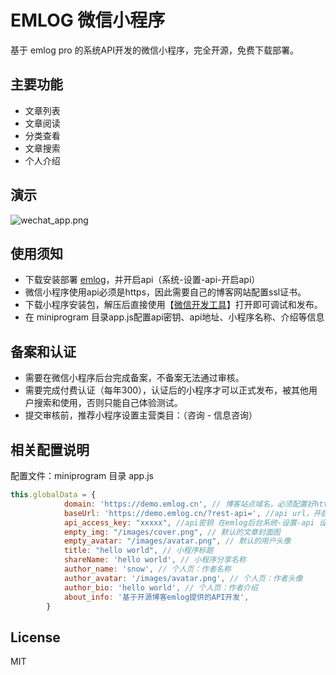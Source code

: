 # EMLOG 微信小程序

基于 emlog pro 的系统API开发的微信小程序，完全开源，免费下载部署。

## 主要功能

- 文章列表
- 文章阅读
- 分类查看
- 文章搜索
- 个人介绍

## 演示

![wechat_app.png](https://img.gugu.ovh/i/2024/08/19/153632.webp)

## 使用须知

- 下载安装部署 [emlog](https://emlog.net)，并开启api（系统-设置-api-开启api）
- 微信小程序使用api必须是https，因此需要自己的博客网站配置ssl证书。
- 下载小程序安装包，解压后直接使用【[微信开发工具](https://developers.weixin.qq.com/miniprogram/dev/devtools/download.html)】打开即可调试和发布。
- 在 miniprogram 目录app.js配置api密钥、api地址、小程序名称、介绍等信息

## 备案和认证

- 需要在微信小程序后台完成备案，不备案无法通过审核。
- 需要完成付费认证（每年300），认证后的小程序才可以正式发布，被其他用户搜索和使用，否则只能自己体验测试。
- 提交审核前，推荐小程序设置主营类目：（咨询 - 信息咨询）

## 相关配置说明

配置文件：miniprogram 目录 app.js

```js
this.globalData = {
            domain: 'https://demo.emlog.cn', // 博客站点域名，必须配置好https
            baseUrl: 'https://demo.emlog.cn/?rest-api=', //api url，开启api后替换为你自己的域名
            api_access_key: "xxxxx", //api密钥 在emlog后台系统-设置-api 设置界面可以找到
            empty_img: "/images/cover.png", // 默认的文章封面图
            empty_avatar: "/images/avatar.png", // 默认的用户头像
            title: "hello world", // 小程序标题
            shareName: 'hello world', // 小程序分享名称
            author_name: 'snow', // 个人页：作者名称
            author_avatar: '/images/avatar.png', // 个人页：作者头像
            author_bio: 'hello world', // 个人页：作者介绍
            about_info: '基于开源博客emlog提供的API开发',
        }
```

## License

MIT
